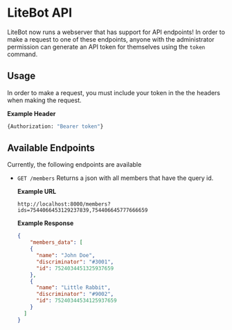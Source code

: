 # LiteBot API

LiteBot now runs a webserver that has support for API endpoints! In order to make a request to one of these endpoints,
anyone with the administrator permission can generate an API token for themselves using the `token` command.

## Usage
In order to make a request, you must include your token in the the headers when making the request.

**Example Header**
```python
{Authorization: "Bearer token"}
```

## Available Endpoints
Currently, the following endpoints are available

* `GET /members` Returns a json with all members that have the query id.

    **Example URL**
    ```
    http://localhost:8000/members?ids=7544066453129237839,754406645777666659
    ```
    
    **Example Response**
    ```json
    {
        "members_data": [
        {
          "name": "John Doe",
          "discriminator": "#3001",
          "id": 7524034451325937659
        },
        {
          "name": "Little Rabbit",
          "discriminator": "#9002",
          "id": 75240344534125937659
        }  
      ]
    }
    ```


